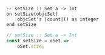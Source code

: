 ```applescript
-- setSize :: Set a -> Int
on setSize(objcSet)
    objcSet's |count|() as integer
end setSize
```


```javascript
// setSize :: Set a -> Int
const setSize = oSet =>
    oSet.size;
```
